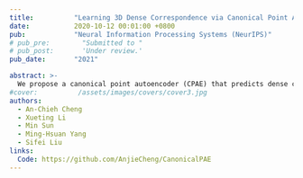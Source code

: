```yaml
---
title:          "Learning 3D Dense Correspondence via Canonical Point Autoencoder"
date:           2020-10-12 00:01:00 +0800
pub:            "Neural Information Processing Systems (NeurIPS)"
# pub_pre:        "Submitted to "
# pub_post:       'Under review.'
pub_date:       "2021"

abstract: >-
  We propose a canonical point autoencoder (CPAE) that predicts dense correspondences between 3D shapes of the same category. The autoencoder performs two key functions: (a) encoding an arbitrarily ordered point cloud to a canonical primitive, e.g., a sphere, and (b) decoding the primitive back to the original input instance shape. As being placed in the bottleneck, this primitive plays a key role to map all the unordered point clouds on the canonical surface and to be reconstructed in an ordered fashion. Once trained, points from different shape instances that are mapped to the same locations on the primitive surface are determined to be a pair of correspondence. Our method does not require any form of annotation or selfsupervised part segmentation network and can handle unaligned input point clouds within a certain rotation range. Experimental results on 3D semantic keypoint transfer and part segmentation transfer show that our model performs favorably against state-of-the-art correspondence learning methods. 
#cover:          /assets/images/covers/cover3.jpg
authors:
  - An-Chieh Cheng
  - Xueting Li 
  - Min Sun
  - Ming-Hsuan Yang
  - Sifei Liu
links:
  Code: https://github.com/AnjieCheng/CanonicalPAE
---
```

